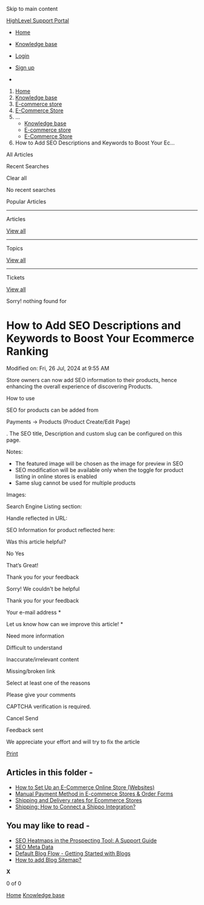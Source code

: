 Skip to main content

[ HighLevel Support Portal ](https://help.gohighlevel.com)

  * [ Home ](/support/home)
  * [ Knowledge base ](/support/solutions)

  * [Login](/support/login)
  * [Sign up](/support/signup)
  * 

  1. [Home](/support/home)
  2. [Knowledge base](/support/solutions)
  3. [E-commerce store](/support/solutions/155000000059)
  4. [E-Commerce Store](/support/solutions/folders/155000000182)
  5. ... 
     * [Knowledge base](/support/solutions)
     * [E-commerce store](/support/solutions/155000000059)
     * [E-Commerce Store](/support/solutions/folders/155000000182)
  6. How to Add SEO Descriptions and Keywords to Boost Your Ec...

All  Articles 

Recent Searches

Clear all

No recent searches

Popular Articles

* * *

Articles

[View all](/support/search/solutions)

* * *

Topics

[View all](/support/search/topics)

* * *

Tickets

[View all](/support/search/tickets)

Sorry! nothing found for   

# How to Add SEO Descriptions and Keywords to Boost Your Ecommerce Ranking

Modified on: Fri, 26 Jul, 2024 at 9:55 AM

Store owners can now add SEO information to their products, hence enhancing the overall experience of discovering Products.

How to use

SEO for products can be added from 

Payments -> Products (Product Create/Edit Page)

. The SEO title, Description and custom slug can be configured on this page.

Notes:

  * The featured image will be chosen as the image for preview in SEO
  * SEO modification will be available only when the toggle for product listing in online stores is enabled
  * Same slug cannot be used for multiple products

Images:

Search Engine Listing section:

Handle reflected in URL:

SEO Information for product reflected here:

Was this article helpful?

No  Yes 

That’s Great!

Thank you for your feedback

Sorry! We couldn't be helpful

Thank you for your feedback

Your e-mail address *

Let us know how can we improve this article! *

Need more information 

Difficult to understand 

Inaccurate/irrelevant content 

Missing/broken link 

Select at least one of the reasons 

Please give your comments 

CAPTCHA verification is required. 

Cancel  Send 

Feedback sent

We appreciate your effort and will try to fix the article

[Print](javascript:print\(\))

## Articles in this folder -

  * [How to Set Up an E-Commerce Online Store (Websites)](/support/solutions/articles/155000001157-how-to-set-up-an-e-commerce-online-store-websites-)
  * [Manual Payment Method in E-commerce Stores & Order Forms](/support/solutions/articles/155000002897-manual-payment-method-in-e-commerce-stores-order-forms)
  * [Shipping and Delivery rates for Ecommerce Stores](/support/solutions/articles/155000002842-shipping-and-delivery-rates-for-ecommerce-stores)
  * [Shipping: How to Connect a Shippo Integration?](/support/solutions/articles/155000003109-shipping-how-to-connect-a-shippo-integration-)

## You may like to read -

  * [SEO Heatmaps in the Prospecting Tool: A Support Guide](/support/solutions/articles/155000003171-seo-heatmaps-in-the-prospecting-tool-a-support-guide)
  * [SEO Meta Data](/support/solutions/articles/48000980312-seo-meta-data)
  * [Default Blog Flow - Getting Started with Blogs](/support/solutions/articles/48001220286-default-blog-flow-getting-started-with-blogs)
  * [How to add Blog Sitemap?](/support/solutions/articles/155000002453-how-to-add-blog-sitemap-)

**X**

0 of 0 []()

[Home](/support/home) [Knowledge base](/support/solutions)

